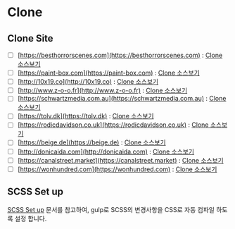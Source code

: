 # Clone

## Clone Site

- [ ] [https://besthorrorscenes.com](https://besthorrorscenes.com) : [Clone 소스보기](./clone/besthorrorscenes)
- [ ] [https://paint-box.com](https://paint-box.com) : [Clone 소스보기](./paint-box)
- [ ] [http://10x19.co](http://10x19.co) : [Clone 소스보기](./10x19)
- [ ] [http://www.z-o-o.fr](http://www.z-o-o.fr) : [Clone 소스보기](./z-o-o)
- [ ] [https://schwartzmedia.com.au](https://schwartzmedia.com.au) : [Clone 소스보기](./schwartzmedia)
- [ ] [https://tolv.dk](https://tolv.dk) : [Clone 소스보기](./tolv)
- [ ] [https://rodicdavidson.co.uk](https://rodicdavidson.co.uk) : [Clone 소스보기](./rodicdavidson)
- [ ] [https://beige.de](https://beige.de) : [Clone 소스보기](./beige)
- [ ] [http://donicaida.com](http://donicaida.com) : [Clone 소스보기](./donicaida)
- [ ] [https://canalstreet.market](https://canalstreet.market) : [Clone 소스보기](./canalstreet)
- [ ] [https://wonhundred.com](https://wonhundred.com) : [Clone 소스보기](./wonhundred)

## SCSS Set up

[SCSS Set up](../scss/README.md#scss-set-up) 문서를 참고하여, gulp로 SCSS의 변경사항을 CSS로 자동 컴파일 하도록 설정 합니다.
